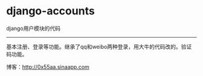 django-accounts
===============

django用户模块的代码

--------------------

基本注册、登录等功能。继承了qq和weibo两种登录，用大牛的代码改的。验证码功能。



博客：http://0x55aa.sinaapp.com

